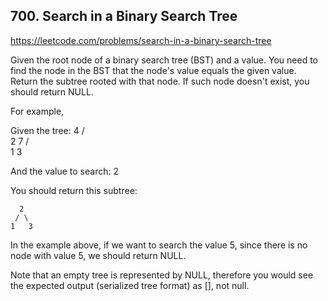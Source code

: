 ## 700. Search in a Binary Search Tree

https://leetcode.com/problems/search-in-a-binary-search-tree

Given the root node of a binary search tree (BST) and a value. You need to find the node in the BST that the node's value equals the given value. Return the subtree rooted with that node. If such node doesn't exist, you should return NULL.

For example,

Given the tree:
4
/ \
 2 7
/ \
 1 3

And the value to search: 2

You should return this subtree:

      2
     / \
    1   3

In the example above, if we want to search the value 5, since there is no node with value 5, we should return NULL.

Note that an empty tree is represented by NULL, therefore you would see the expected output (serialized tree format) as [], not null.
